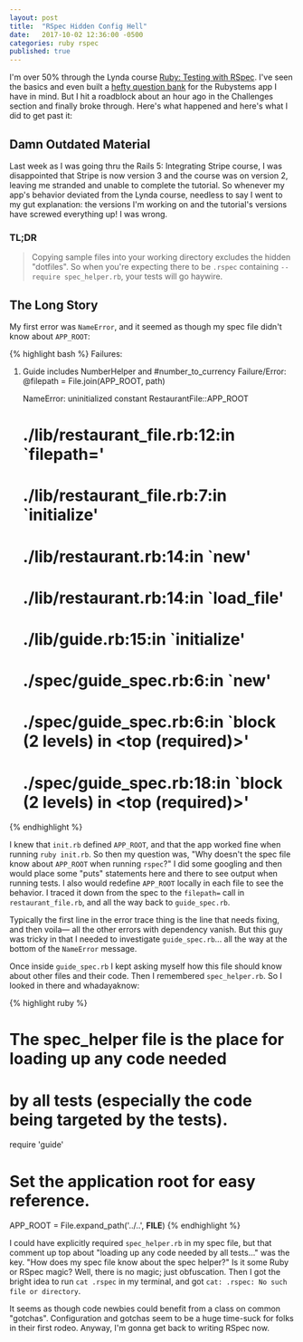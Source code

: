 ```yaml
---
layout: post
title:  "RSpec Hidden Config Hell"
date:   2017-10-02 12:36:00 -0500
categories: ruby rspec
published: true
---
```

I'm over 50% through the Lynda course [Ruby: Testing with RSpec](https://www.lynda.com/Ruby-tutorials/RSpec-Testing-Framework-Ruby/183884-2.html). I've seen the basics and even built a [hefty question bank](https://github.com/chemturion/rubystems/blob/master/rspec_question_bank.md) for the Rubystems app I have in mind. But I hit a roadblock about an hour ago in the Challenges section and finally broke through. Here's what happened and here's what I did to get past it:

## Damn Outdated Material

Last week as I was going thru the Rails 5: Integrating Stripe course, I was disappointed that Stripe is now version 3 and the course was on version 2, leaving me stranded and unable to complete the tutorial. So whenever my app's behavior deviated from the Lynda course, needless to say I went to my gut explanation: the versions I'm working on and the tutorial's versions have screwed everything up! I was wrong.

### TL;DR
> Copying sample files into your working directory excludes the hidden "dotfiles". So when you're expecting there to be `.rspec` containing `--require spec_helper.rb`, your tests will go haywire.

## The Long Story

My first error was `NameError`, and it seemed as though my spec file didn't know about `APP_ROOT`:

{% highlight bash %}
Failures:

  1) Guide includes NumberHelper and #number_to_currency
     Failure/Error: @filepath = File.join(APP_ROOT, path)

     NameError:
       uninitialized constant RestaurantFile::APP_ROOT
     # ./lib/restaurant_file.rb:12:in `filepath='
     # ./lib/restaurant_file.rb:7:in `initialize'
     # ./lib/restaurant.rb:14:in `new'
     # ./lib/restaurant.rb:14:in `load_file'
     # ./lib/guide.rb:15:in `initialize'
     # ./spec/guide_spec.rb:6:in `new'
     # ./spec/guide_spec.rb:6:in `block (2 levels) in <top (required)>'
     # ./spec/guide_spec.rb:18:in `block (2 levels) in <top (required)>'
{% endhighlight %}

I knew that `init.rb` defined `APP_ROOT`, and that the app worked fine when running `ruby init.rb`. So then my question was, "Why doesn't the spec file know about `APP_ROOT` when running `rspec`?" I did some googling and then would place some "puts" statements here and there to see output when running tests. I also would redefine `APP_ROOT` locally in each file to see the behavior. I traced it down from the spec to the `filepath=` call in `restaurant_file.rb`, and all the way back to `guide_spec.rb`.

Typically the first line in the error trace thing is the line that needs fixing, and then voila— all the other errors with dependency vanish. But this guy was tricky in that I needed to investigate `guide_spec.rb`... all the way at the bottom of the `NameError` message.

Once inside `guide_spec.rb` I kept asking myself how this file should know about other files and their code. Then I remembered `spec_helper.rb`. So I looked in there and whadayaknow:

{% highlight ruby %}
# The spec_helper file is the place for loading up any code needed
# by all tests (especially the code being targeted by the tests).

require 'guide'

# Set the application root for easy reference.
APP_ROOT = File.expand_path('../..', __FILE__)
{% endhighlight %}

I could have explicitly required `spec_helper.rb` in my spec file, but that comment up top about "loading up any code needed by all tests..." was the key. "How does my spec file know about the spec helper?" Is it some Ruby or RSpec magic? Well, there is no magic; just obfuscation. Then I got the bright idea to run `cat .rspec` in my terminal, and got `cat: .rspec: No such file or directory`.

It seems as though code newbies could benefit from a class on common "gotchas". Configuration and gotchas seem to be a huge time-suck for folks in their first rodeo. Anyway, I'm gonna get back to writing RSpec now.
